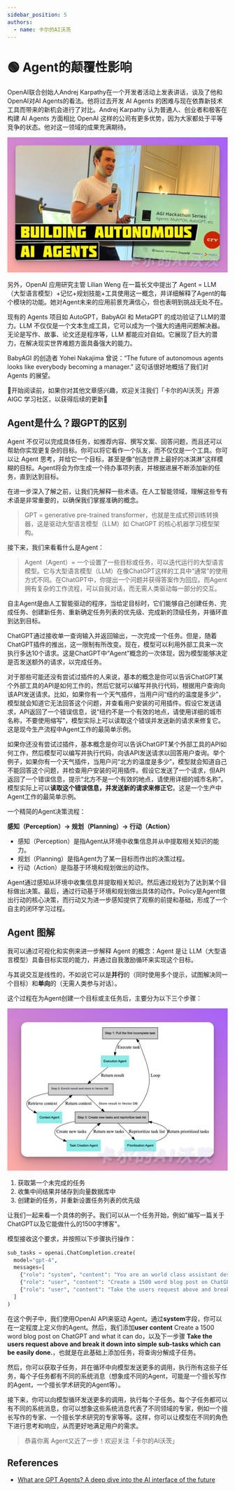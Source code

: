 ```yaml
---
sidebar_position: 5
authors:
  - name: 卡尔的AI沃茨
---
```


# 🟢 Agent的颠覆性影响

OpenAI联合创始人Andrej Karpathy在一个开发者活动上发表讲话，谈及了他和OpenAI对AI Agents的看法。他将过去开发 AI Agents 的困难与现在依靠新技术工具而带来的新机会进行了对比。Andrej Karpathy 认为普通人、创业者和极客在构建 AI Agents 方面相比 OpenAI 这样的公司有更多优势，因为大家都处于平等竞争的状态。他对这一领域的成果充满期待。

![Andrej](./img/Andrej.jpg)

另外，OpenAI 应用研究主管 Lilian Weng 在一篇长文中提出了 Agent = LLM（大型语言模型）+记忆+规划技能+工具使用这一概念，并详细解释了Agent的每个模块的功能。她对Agent未来的应用前景充满信心，但也表明到挑战无处不在。

现有的 Agents 项目如 AutoGPT，BabyAGI 和 MetaGPT 的成功验证了LLM的潜力。LLM 不仅仅是一个文本生成工具，它可以成为一个强大的通用问题解决器。无论是写作、故事、论文还是程序等，LLM 都能应对自如。它展现了巨大的潜力，在解决现实世界难题方面具备强大的能力。

BabyAGI 的创造者 Yohei Nakajima 曾说：“The future of autonomous agents looks like everybody becoming a manager.” 这句话很好地概括了我们对 Agents 的展望。

🎉开始阅读前，如果你对其他文章感兴趣，欢迎关注我们「卡尔的AI沃茨」开源 AIGC 学习社区，以获得后续的更新🎉

## Agent是什么？跟GPT的区别

Agent 不仅可以完成具体任务，如推荐内容、撰写文案、回答问题，而且还可以帮助你实现更复杂的目标。你可以将它看作一个队友，而不仅仅是一个工具。你可以让 Agent 思考，并给它一个目标，甚至是像“创造世界上最好的冰淇淋”这样模糊的目标。Agent将会为你生成一个待办事项列表，并根据进展不断添加新的任务，直到达到目标。

在进一步深入了解之前，让我们先解释一些术语。在人工智能领域，理解这些专有术语是非常重要的，以确保我们掌握准确的概念。

> GPT = generative pre-trained transformer，也就是生成式预训练转换器，这是驱动大型语言模型（LLM）如 ChatGPT 的核心机器学习模型架构。

接下来，我们来看看什么是Agent：

> Agent（Agent）= 一个设置了一些目标或任务，可以迭代运行的大型语言模型。它与大型语言模型（LLM）在像ChatGPT这样的工具中“通常”的使用方式不同。在ChatGPT中，你提出一个问题并获得答案作为回应。而Agent拥有复杂的工作流程，可以自我对话，而无需人类驱动每一部分的交互。

自主Agent是由人工智能驱动的程序，当给定目标时，它们能够自己创建任务、完成任务、创建新任务、重新确定任务列表的优先级、完成新的顶级任务，并循环直到达到目标。

ChatGPT通过接收单一查询输入并返回输出，一次完成一个任务。但是，随着ChatGPT插件的推出，这一限制有所改变。现在，模型可以利用外部工具来一次执行多达10个请求。这是ChatGPT中“Agent”概念的一次体现，因为模型能够决定是否发送额外的请求，以完成任务。

对于那些可能还没有尝试过插件的人来说，基本的概念是你可以告诉ChatGPT某个外部工具的API是如何工作的，然后它就可以编写并执行代码，根据用户查询向该API发送请求。比如，如果你有一个天气插件，当用户问“纽约的温度是多少”，模型就会知道它无法回答这个问题，并查看用户安装的可用插件。假设它发送请求，API返回了一个错误信息，说“纽约不是一个有效的地点，请使用详细的城市名称，不要使用缩写”，模型实际上可以读取这个错误并发送新的请求来修复它。这是现今生产流程中Agent工作的最简单示例。

如果你还没有尝试过插件，基本概念是你可以告诉ChatGPT某个外部工具的API如何工作，然后模型可以编写并执行代码，向该API发送请求以回答用户查询。举个例子，如果你有一个天气插件，当用户问“北方的温度是多少”，模型就会知道自己不能回答这个问题，并检查用户安装的可用插件。假设它发送了一个请求，但API返回了一个错误信息，提示“北方不是一个有效的地点，请使用详细的城市名称”。模型实际上可以**读取这个错误信息，并发送新的请求来修正它**。这是一个生产中Agent工作的最简单示例。

一个精简的Agent决策流程：

**感知（Perception）→ 规划（Planning）→ 行动（Action）**

- 感知（Perception）是指Agent从环境中收集信息并从中提取相关知识的能力。
- 规划（Planning）是指Agent为了某一目标而作出的决策过程。
- 行动（Action）是指基于环境和规划做出的动作。

Agent通过感知从环境中收集信息并提取相关知识。然后通过规划为了达到某个目标做出决策。最后，通过行动基于环境和规划做出具体的动作。Policy是Agent做出行动的核心决策，而行动又为进一步感知提供了观察的前提和基础，形成了一个自主的闭环学习过程。

## Agent 图解

我可以通过可视化和实例来进一步解释 Agent 的概念：Agent 是让 LLM（大型语言模型）具备目标实现的能力，并通过自我激励循环来实现这个目标。

与其说交互是线性的，不如说它可以是**并行**的（同时使用多个提示，试图解决同一个目标）和**单向**的（无需人类参与对话）。

这个过程在为Agent创建一个目标或主任务后，主要分为以下三个步骤：

![Andrej](./img/babyagi.png)

1. 获取第一个未完成的任务
2. 收集中间结果并储存到向量数据库中
3. 创建新的任务，并重新设置任务列表的优先级

让我们一起来看一个具体的例子。我们可以从一个任务开始，例如"编写一篇关于ChatGPT以及它能做什么的1500字博客"。

模型接收这个要求，并按照以下步骤执行操作：

```python
sub_tasks = openai.ChatCompletion.create(
  model="gpt-4",
  messages=[
    {"role": "system", "content": "You are an world class assistant designed to help people accomplish tasks"},
    {"role": "user", "content": "Create a 1500 word blog post on ChatGPT and what it can do"},
    {"role": "user", "content": "Take the users request above and break it down into simple sub-tasks which can be easily done."}
  ]
)
```

在这个例子中，我们使用OpenAI API来驱动 Agent。通过**system**字段，你可以在一定程度上定义你的Agent。然后，我们添加**user content** Create a 1500 word blog post on ChatGPT and what it can do，以及下一步骤 **Take the users request above and break it down into simple sub-tasks which can be easily done.**，也就是在此基础上添加任务，将查询分解成子任务。

然后，你可以获取子任务，并在循环中向模型发送更多的调用，执行所有这些子任务，每个子任务都有不同的系统消息（想象成不同的Agent，可能是一个擅长写作的Agent，一个擅长学术研究的Agent等）。

接下来，你可以向模型循环发送更多的调用，执行每个子任务。每个子任务都可以有不同的系统消息，你可以想象这些系统消息代表了不同领域的专家，例如一个擅长写作的专家、一个擅长学术研究的专家等等。这样，你可以让模型在不同的角色下进行思考和响应，从而更好地满足用户的需求。

> 恭喜你离 Agent又近了一步！欢迎关注「卡尔的AI沃茨」

## References
- [What are GPT Agents? A deep dive into the AI interface of the future](https://logankilpatrick.medium.com/what-are-gpt-agents-a-deep-dive-into-the-ai-interface-of-the-future-3c376dcb0824)

